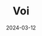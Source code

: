 ---  
layout: startup_page  
title: "Voi"  
id: "voi.com"  
permalink: "/voivoi.com03122024/"  
website: "https://www.voi.com/"  
funding_round: ""  
funding_amount: "$25M"  
investors: "VNV Global, Raine Group, Nineyards Equity, Balderton, Creandum, Project A, Stena, Black Ice Capital, founders and employees"  
about: "Voi is a micromobility operator providing e-bikes and e-scooters in various European cities. The company focuses on sustainable urban transportation and has achieved significant growth, including positive EBIT in a recent quarter. Voi aims to expand its fleet and improve its environmental impact."  
markets: "Micromobility"  
hq: "Stockholm, Sweden"  
founded_year: "2018"  
linkedin: "https://www.linkedin.com/company/voi-technology/"  
twitter: "https://twitter.com/voitechnology"  
instagram: ""  
facebook: "https://www.facebook.com/Voitechnology"  
crunchbase: "https://www.crunchbase.com/organization/voi-technology"  
pitchbook: "https://pitchbook.com/profiles/company/234006-04"  

date_display: "12-Mar-2024"  
date: "2024-03-12"

# SEO Optimization  
meta_title: "Voi -  Funding ($25M)"  
meta_description: "Voi, Voi is a micromobility operator providing e-bikes and e-scooters in various European cities. The company focuses on sustainable urban transportation a..."  
meta_keywords: "Voi, Micromobility,  funding"  
canonical_url: "https://startup.projectstartups.com/voivoi.com03122024/"  
---